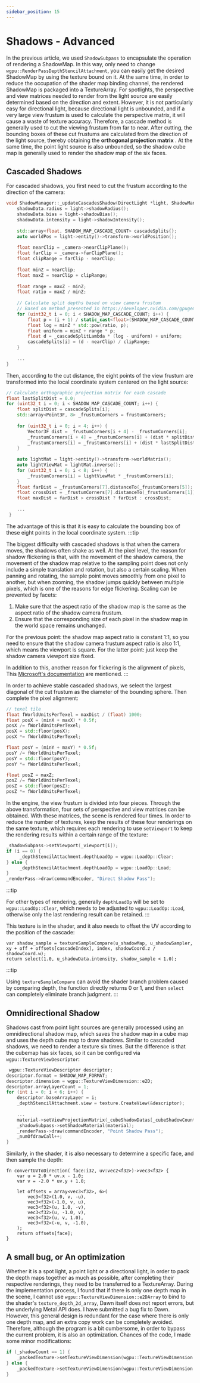 ```yaml
---
sidebar_position: 15
---
```


# Shadows - Advanced

In the previous article, we used `ShadowSubpass` to encapsulate the operation of rendering a ShadowMap. In this way,
only need to change `wgpu::RenderPassDepthStencilAttachment`, you can easily get the desired ShadowMap by using the
texture bound on it. At the same time, in order to reduce the occupation of the shader map binding channel, the rendered
ShadowMap is packaged into a TextureArray. For spotlights, the perspective and view matrices needed to render from the
light source are easily determined based on the direction and extent. However, it is not particularly easy for
directional light, because directional light is unbounded, and if a very large view frustum is used to calculate the
perspective matrix, it will cause a waste of texture accuracy. Therefore, a cascade method is generally used to cut the
viewing frustum from far to near. After cutting, the bounding boxes of these cut frustums are calculated from the
direction of the light source, thereby obtaining the **orthogonal projection matrix** . At the same time, the point
light source is also unbounded, so the shadow cube map is generally used to render the shadow map of the six faces.

## Cascaded Shadows

For cascaded shadows, you first need to cut the frustum according to the direction of the camera:

```cpp
void ShadowManager::_updateCascadesShadow(DirectLight *light, ShadowManager::ShadowData& shadowData) {
    shadowData.radius = light->shadowRadius();
    shadowData.bias = light->shadowBias();
    shadowData.intensity = light->shadowIntensity();
    
    std::array<float, SHADOW_MAP_CASCADE_COUNT> cascadeSplits{};
    auto worldPos = light->entity()->transform->worldPosition();
    
    float nearClip = _camera->nearClipPlane();
    float farClip = _camera->farClipPlane();
    float clipRange = farClip - nearClip;
    
    float minZ = nearClip;
    float maxZ = nearClip + clipRange;
    
    float range = maxZ - minZ;
    float ratio = maxZ / minZ;
    
    // Calculate split depths based on view camera frustum
    // Based on method presented in https://developer.nvidia.com/gpugems/GPUGems3/gpugems3_ch10.html
    for (uint32_t i = 0; i < SHADOW_MAP_CASCADE_COUNT; i++) {
        float p = (i + 1) / static_cast<float>(SHADOW_MAP_CASCADE_COUNT);
        float log = minZ * std::pow(ratio, p);
        float uniform = minZ + range * p;
        float d = _cascadeSplitLambda * (log - uniform) + uniform;
        cascadeSplits[i] = (d - nearClip) / clipRange;
    }
    
    ...
}
```

Then, according to the cut distance, the eight points of the view frustum are transformed into the local coordinate
system centered on the light source:

```cpp
// Calculate orthographic projection matrix for each cascade
float lastSplitDist = 0.0;
for (uint32_t i = 0; i < SHADOW_MAP_CASCADE_COUNT; i++) {
    float splitDist = cascadeSplits[i];
    std::array<Point3F, 8> _frustumCorners = frustumCorners;
    
    for (uint32_t i = 0; i < 4; i++) {
        Vector3F dist = _frustumCorners[i + 4] - _frustumCorners[i];
        _frustumCorners[i + 4] = _frustumCorners[i] + (dist * splitDist);
        _frustumCorners[i] = _frustumCorners[i] + (dist * lastSplitDist);
    }
    
    auto lightMat = light->entity()->transform->worldMatrix();
    auto lightViewMat = lightMat.inverse();
    for (uint32_t i = 0; i < 8; i++) {
        _frustumCorners[i] = lightViewMat * _frustumCorners[i];
    }
    float farDist = _frustumCorners[7].distanceTo(_frustumCorners[5]);
    float crossDist = _frustumCorners[7].distanceTo(_frustumCorners[1]);
    float maxDist = farDist > crossDist ? farDist : crossDist;
    
    ...
 }
```

The advantage of this is that it is easy to calculate the bounding box of these eight points in the local coordinate
system.
:::tip

The biggest difficulty with cascaded shadows is that when the camera moves, the shadows often shake as well. At the
pixel level, the reason for shadow flickering is that, with the movement of the shadow camera, the movement of the
shadow map relative to the sampling point does not only include a simple translation and rotation, but also a certain
scaling. When panning and rotating, the sample point moves smoothly from one pixel to another, but when zooming, the
shadow jumps quickly between multiple pixels, which is one of the reasons for edge flickering. Scaling can be prevented
by facets:

1. Make sure that the aspect ratio of the shadow map is the same as the aspect ratio of the shadow camera frustum.
2. Ensure that the corresponding size of each pixel in the shadow map in the world space remains unchanged.

For the previous point: the shadow map aspect ratio is constant 1:1, so you need to ensure that the shadow camera
frustum aspect ratio is also 1:1, which means the viewport is square. For the latter point: just keep the shadow camera
viewport size fixed.

In addition to this, another reason for flickering is the alignment of pixels,
This [Microsoft's documentation](https://docs.microsoft.com/en-us/windows/win32/dxtecharts/common-techniques-to-improve-shadow-depth-maps#moving-the-light-in-texel-sized-increments)
are mentioned.
:::

In order to achieve stable cascaded shadows, we select the largest diagonal of the cut frustum as the diameter of the
bounding sphere. Then complete the pixel alignment:

```cpp
// texel tile
float fWorldUnitsPerTexel = maxDist / (float) 1000;
float posX = (minX + maxX) * 0.5f;
posX /= fWorldUnitsPerTexel;
posX = std::floor(posX);
posX *= fWorldUnitsPerTexel;

float posY = (minY + maxY) * 0.5f;
posY /= fWorldUnitsPerTexel;
posY = std::floor(posY);
posY *= fWorldUnitsPerTexel;

float posZ = maxZ;
posZ /= fWorldUnitsPerTexel;
posZ = std::floor(posZ);
posZ *= fWorldUnitsPerTexel;
```

In the engine, the view frustum is divided into four pieces. Through the above transformation, four sets of perspective
and view matrices can be obtained. With these matrices, the scene is rendered four times. In order to reduce the number
of textures, keep the results of these four renderings on the same texture, which requires each rendering to
use `setViewport` to keep the rendering results within a certain range of the texture:

````cpp
_shadowSubpass->setViewport(_viewport[i]);
if (i == 0) {
     _depthStencilAttachment.depthLoadOp = wgpu::LoadOp::Clear;
} else {
     _depthStencilAttachment.depthLoadOp = wgpu::LoadOp::Load;
}
_renderPass->draw(commandEncoder, "Direct Shadow Pass");
````

:::tip

For other types of rendering, generally `depthLoadOp` will be set to `wgpu::LoadOp::Clear`, which needs to be adjusted
to `wgpu::LoadOp::Load`, otherwise only the last rendering result can be retained.
:::

This texture is in the shader, and it also needs to offset the UV according to the position of the cascade:

```wgsl
var shadow_sample = textureSampleCompare(u_shadowMap, u_shadowSampler, xy + off + offsets[cascadeIndex], index, shadowCoord.z / shadowCoord.w);
return select(1.0, u_shadowData.intensity, shadow_sample < 1.0);
```

:::tip

Using `textureSampleCompare` can avoid the shader branch problem caused by comparing depth, the function directly
returns 0 or 1, and then `select` can completely eliminate branch judgment.
:::

## Omnidirectional Shadow

Shadows cast from point light sources are generally processed using an omnidirectional shadow map, which saves the
shadow map in a cube map and uses the depth cube map to draw shadows. Similar to cascaded shadows, we need to render a
texture six times. But the difference is that the cubemap has six faces, so it can be configured
via `wgpu::TextureViewDescriptor`:

```cpp
 wgpu::TextureViewDescriptor descriptor;
descriptor.format = SHADOW_MAP_FORMAT;
descriptor.dimension = wgpu::TextureViewDimension::e2D;
descriptor.arrayLayerCount = 1;
for (int i = 0; i < 6; i++) {
    descriptor.baseArrayLayer = i;
    _depthStencilAttachment.view = texture.CreateView(&descriptor);
    
    ...
    material->setViewProjectionMatrix(_cubeShadowDatas[_cubeShadowCount].vp[i]);
    _shadowSubpass->setShadowMaterial(material);
    _renderPass->draw(commandEncoder, "Point Shadow Pass");
    _numOfdrawCall++;
}
```

Similarly, in the shader, it is also necessary to determine a specific face, and then sample the depth:

````wgsl
fn convertUVToDirection( face:i32, uv:vec2<f32>)->vec3<f32> {
    var u = 2.0 * uv.x - 1.0;
    var v = -2.0 * uv.y + 1.0;
    
    let offsets = array<vec3<f32>, 6>(
        vec3<f32>(1.0, v, -u),
        vec3<f32>(-1.0, v, u),
        vec3<f32>(u, 1.0, -v),
        vec3<f32>(u, -1.0, v),
        vec3<f32>(u, v, 1.0),
        vec3<f32>(-u, v, -1.0),
    );
    return offsets[face];
}
````

## A small bug, or An optimization

Whether it is a spot light, a point light or a directional light, in order to pack the depth maps together as much as
possible, after completing their respective renderings, they need to be transferred to a TextureArray. During the
implementation process, I found that if there is only one depth map in the scene, I cannot
use `wgpu::TextureViewDimension::e2DArray` to bind to the shader's `texture_depth_2d_array`, Dawn itself does not report
errors, but the underlying Metal API does. I have submitted a bug fix to Dawn. However, this general design is redundant
for the case where there is only one depth map, and an extra copy work can be completely avoided. Therefore, although
the program is a bit cumbersome, in order to bypass the current problem, it is also an optimization. Chances of the
code, I made some minor modifications:

```cpp
if (_shadowCount == 1) {
    _packedTexture->setTextureViewDimension(wgpu::TextureViewDimension::e2D);
} else {
    _packedTexture->setTextureViewDimension(wgpu::TextureViewDimension::e2DArray);
}
```



